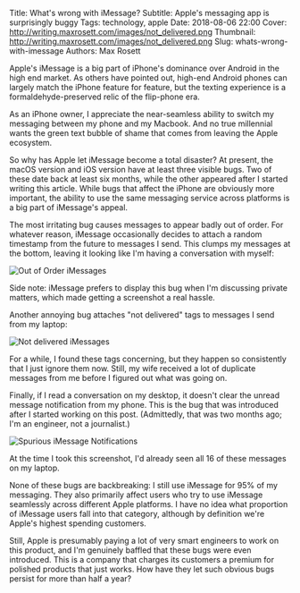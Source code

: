 Title: What's wrong with iMessage?
Subtitle: Apple's messaging app is surprisingly buggy
Tags: technology, apple
Date: 2018-08-06 22:00
Cover: http://writing.maxrosett.com/images/not_delivered.png
Thumbnail: http://writing.maxrosett.com/images/not_delivered.png
Slug: whats-wrong-with-imessage
Authors: Max Rosett

Apple's iMessage is a big part of iPhone's dominance over Android in the high end market. As others have pointed out, high-end Android phones can largely match the iPhone feature for feature, but the texting experience is a formaldehyde-preserved relic of the flip-phone era.

As an iPhone owner, I appreciate the near-seamless ability to switch my messaging between my phone and my Macbook. And no true millennial wants the green text bubble of shame that comes from leaving the Apple ecosystem.

So why has Apple let iMessage become a total disaster? At present, the macOS version and iOS version have at least three visible bugs. Two of these date back at least six months, while the other appeared after I started writing this article. While bugs that affect the iPhone are obviously more important, the ability to use the same messaging service across platforms is a big part of iMessage's appeal.

The most irritating bug causes messages to appear badly out of order. For whatever reason, iMessage occasionally decides to attach a random timestamp from the future to messages I send. This clumps my messages at the bottom, leaving it looking like I'm having a conversation with myself:

![Out of Order iMessages]({filename}/images/out_of_order.png)

Side note: iMessage prefers to display this bug when I'm discussing private matters, which made getting a screenshot  a real hassle.

Another annoying bug attaches "not delivered" tags to messages I send from my laptop: 

![Not delivered iMessages]({filename}/images/not_delivered.png)

For a while, I found these tags concerning, but they happen so consistently that I just ignore them now. Still, my wife received a lot of duplicate messages from me before I figured out what was going on.

Finally, if I read a conversation on my desktop, it doesn't clear the unread message notification from my phone. This is the bug that was introduced after I started working on this post. (Admittedly, that was two months ago; I'm an engineer, not a journalist.) 

![Spurious iMessage Notifications]({filename}/images/extra_notifications.png)

At the time I took this screenshot, I'd already seen all 16 of these messages on my laptop.

None of these bugs are backbreaking: I still use iMessage for 95% of my messaging. They also primarily affect users who try to use iMessage seamlessly across different Apple platforms. I have no idea what proportion of iMessage users fall into that category, although by definition we're Apple's highest spending customers.

Still, Apple is presumably paying a lot of very smart engineers to work on this product, and I'm genuinely baffled that these bugs were even introduced. This is a company that charges its customers a premium for polished products that just works. How have they let such obvious bugs persist for more than half a year?
